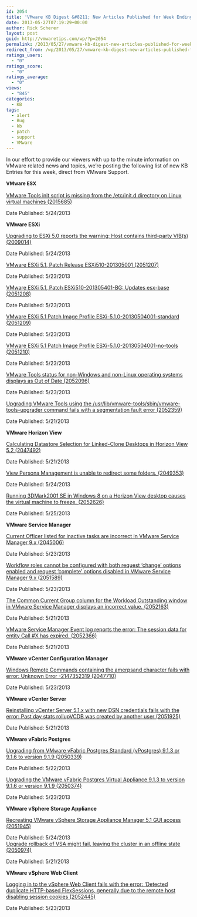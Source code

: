 ```yaml
---
id: 2054
title: 'VMware KB Digest &#8211; New Articles Published for Week Ending 5/25/13'
date: 2013-05-27T07:19:29+00:00
author: Rick Scherer
layout: post
guid: http://vmwaretips.com/wp/?p=2054
permalink: /2013/05/27/vmware-kb-digest-new-articles-published-for-week-ending-52513/
redirect_from: /wp/2013/05/27/vmware-kb-digest-new-articles-published-for-week-ending-52513/
ratings_users:
  - "0"
ratings_score:
  - "0"
ratings_average:
  - "0"
views:
  - "845"
categories:
  - KB
tags:
  - alert
  - Bug
  - kb
  - patch
  - support
  - VMware
---
```

In our effort to provide our viewers with up to the minute information on VMware related news and topics, we&#8217;re posting the following list of new KB Entries for this week, direct from VMware Support.

<strong style="font-size: 13px; line-height: 19px;">VMware ESX</strong>

<a href="http://kb.vmware.com/kb/2015685" target="_blank">VMware Tools init script is missing from the /etc/init.d directory on Linux virtual machines (2015685)</a>
  
Date Published: 5/24/2013

**VMware ESXi**
  
<a href="http://kb.vmware.com/kb/2009014" target="_blank">Upgrading to ESXi 5.0 reports the warning: Host contains third-party VIB(s) (2009014)</a>
  
Date Published: 5/24/2013
  
<a href="http://kb.vmware.com/kb/2051207" target="_blank">VMware ESXi 5.1, Patch Release ESXi510-201305001 (2051207)</a>
  
Date Published: 5/23/2013
  
<a href="http://kb.vmware.com/kb/2051208" target="_blank">VMware ESXi 5.1, Patch ESXi510-201305401-BG: Updates esx-base (2051208)</a>
  
Date Published: 5/23/2013
  
<a href="http://kb.vmware.com/kb/2051209" target="_blank">VMware ESXi 5.1 Patch Image Profile ESXi-5.1.0-20130504001-standard (2051209)</a>
  
Date Published: 5/23/2013
  
<a href="http://kb.vmware.com/kb/2051210" target="_blank">VMware ESXi 5.1 Patch Image Profile ESXi-5.1.0-20130504001-no-tools (2051210)</a>
  
Date Published: 5/23/2013
  
<a href="http://kb.vmware.com/kb/2052096" target="_blank">VMware Tools status for non-Windows and non-Linux operating systems displays as Out of Date (2052096)</a>
  
Date Published: 5/23/2013
  
<a href="http://kb.vmware.com/kb/2052359" target="_blank">Upgrading VMware Tools using the /usr/lib/vmware-tools/sbin/vmware-tools-upgrader command fails with a segmentation fault error (2052359)</a>
  
Date Published: 5/21/2013

**VMware Horizon View**
  
<a href="http://kb.vmware.com/kb/2047492" target="_blank">Calculating Datastore Selection for Linked-Clone Desktops in Horizon View 5.2 (2047492)</a>
  
Date Published: 5/21/2013
  
<a href="http://kb.vmware.com/kb/2049353" target="_blank">View Persona Management is unable to redirect some folders. (2049353)</a>
  
Date Published: 5/24/2013
  
<a href="http://kb.vmware.com/kb/2052626" target="_blank">Running 3DMark2001 SE in Windows 8 on a Horizon View desktop causes the virtual machine to freeze. (2052626)</a>
  
Date Published: 5/25/2013

**VMware Service Manager**
  
<a href="http://kb.vmware.com/kb/2045006" target="_blank">Current Officer listed for inactive tasks are incorrect in VMware Service Manager 9.x (2045006)</a>
  
Date Published: 5/23/2013
  
<a href="http://kb.vmware.com/kb/2051589" target="_blank">Workflow roles cannot be configured with both request ‘change’ options enabled and request ‘complete’ options disabled in VMware Service Manager 9.x (2051589)</a>
  
Date Published: 5/23/2013
  
<a href="http://kb.vmware.com/kb/2052163" target="_blank">The Common Current Group column for the Workload Outstanding window in VMware Service Manager displays an incorrect value. (2052163)</a>
  
Date Published: 5/21/2013
  
<a href="http://kb.vmware.com/kb/2052366" target="_blank">VMware Service Manager Event log reports the error: The session data for entity Call #X has expired. (2052366)</a>
  
Date Published: 5/21/2013

**VMware vCenter Configuration Manager**
  
<a href="http://kb.vmware.com/kb/2047710" target="_blank">Windows Remote Commands containing the amerpsand character fails with error: Unknown Error -2147352319 (2047710)</a>
  
Date Published: 5/23/2013

**VMware vCenter Server**
  
<a href="http://kb.vmware.com/kb/2051925" target="_blank">Reinstalling vCenter Server 5.1.x with new DSN credentials fails with the error: Past day stats rollupVCDB was created by another user (2051925)</a>
  
Date Published: 5/21/2013

**VMware vFabric Postgres**
  
<a href="http://kb.vmware.com/kb/2050339" target="_blank">Upgrading from VMware vFabric Postgres Standard (vPostgres) 9.1.3 or 9.1.6 to version 9.1.9 (2050339)</a>
  
Date Published: 5/22/2013
  
<a href="http://kb.vmware.com/kb/2050374" target="_blank">Upgrading the VMware vFabric Postgres Virtual Appliance 9.1.3 to version 9.1.6 or version 9.1.9 (2050374)</a>
  
Date Published: 5/23/2013

**VMware vSphere Storage Appliance**
  
<a href="http://kb.vmware.com/kb/2051945" target="_blank">Recreating VMware vSphere Storage Appliance Manager 5.1 GUI access (2051945)</a>
  
Date Published: 5/24/2013<a href="http://kb.vmware.com/kb/2050974" target="_blank"><br /> Upgrade rollback of VSA might fail, leaving the cluster in an offline state (2050974)</a>
  
Date Published: 5/21/2013

**VMware vSphere Web Client**
  
<a href="http://kb.vmware.com/kb/2052445" target="_blank">Logging in to the vSphere Web Client fails with the error: ‘Detected duplicate HTTP-based FlexSessions, generally due to the remote host disabling session cookies (2052445)</a>
  
Date Published: 5/23/2013